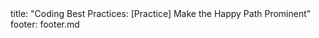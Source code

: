 <frontmatter>
title: "Coding Best Practices: [Practice] Make the Happy Path Prominent"
footer: footer.md
</frontmatter>

<include src="navbar.md" boilerplate />

<include src="unit-inPage-asFlat.md" boilerplate />